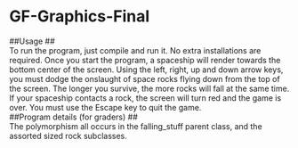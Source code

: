# GF-Graphics-Final #    

##Usage ##    
To run the program, just compile and run it. No extra installations are required. Once you start the program, a 
spaceship will render towards the bottom center of the screen. Using the left, right, up and down arrow keys, you must dodge the 
onslaught of space rocks flying down from the top of the screen. The longer you survive, the more rocks will fall at the
 same time. If your spaceship contacts a rock, the screen will turn red and the game is over. You must use the Escape 
 key to quit the game.  
##Program details (for graders) ##    
The polymorphism all occurs in the falling_stuff parent class, and the assorted sized rock subclasses.